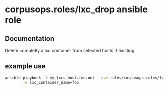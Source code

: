 # corpusops.roles/lxc_drop ansible role
## Documentation

Delete completly a lxc container from selected hosts if existing

## example use
```bash
ansible-playbook -l my_lxcs_host.foo.net  -vvv roles/corpusops.roles/lxc_drop/role.yml \
        -e lxc_container_name=foo
```

